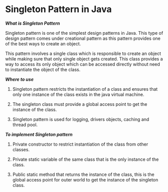 Singleton Pattern in Java
=====

***What is Singleton Pattern***

Singleton pattern is one of the simplest design patterns in Java. This type of design pattern comes under creational pattern as this pattern provides one of the best ways to create an object.

This pattern involves a single class which is responsible to create an object while making sure that only single object gets created. This class provides a way to access its only object which can be accessed directly without need to instantiate the object of the class.

***Where to use***

1) Singleton pattern restricts the instantiation of a class and ensures that only one instance of the class exists in the java virtual machine.

2) The singleton class must provide a global access point to get the instance of the class.

3) Singleton pattern is used for logging, drivers objects, caching and thread pool.

***To implement Singleton pattern***

1) Private constructor to restrict instantiation of the class from other classes.

2) Private static variable of the same class that is the only instance of the class.

3) Public static method that returns the instance of the class, this is the global access point for outer world to get the instance of the singleton class.